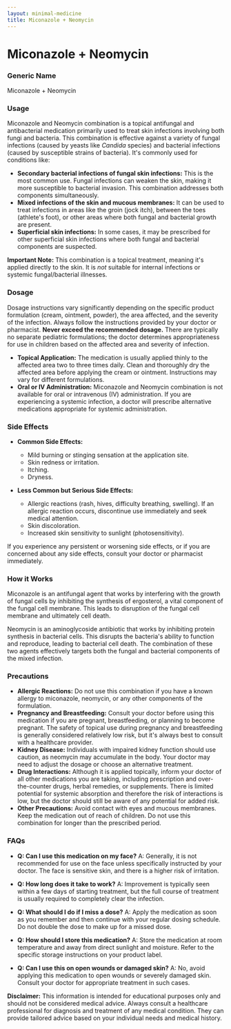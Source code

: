 ```yaml
---
layout: minimal-medicine
title: Miconazole + Neomycin
---
```


# Miconazole + Neomycin
### Generic Name
Miconazole + Neomycin

### Usage
Miconazole and Neomycin combination is a topical antifungal and antibacterial medication primarily used to treat skin infections involving both fungi and bacteria.  This combination is effective against a variety of fungal infections (caused by yeasts like *Candida* species) and bacterial infections (caused by susceptible strains of bacteria).  It's commonly used for conditions like:

* **Secondary bacterial infections of fungal skin infections:** This is the most common use.  Fungal infections can weaken the skin, making it more susceptible to bacterial invasion. This combination addresses both components simultaneously.
* **Mixed infections of the skin and mucous membranes:** It can be used to treat infections in areas like the groin (jock itch), between the toes (athlete's foot), or other areas where both fungal and bacterial growth are present.  
* **Superficial skin infections:**  In some cases, it may be prescribed for other superficial skin infections where both fungal and bacterial components are suspected.

**Important Note:** This combination is a topical treatment, meaning it's applied directly to the skin. It is *not* suitable for internal infections or systemic fungal/bacterial illnesses.


### Dosage
Dosage instructions vary significantly depending on the specific product formulation (cream, ointment, powder), the area affected, and the severity of the infection.  Always follow the instructions provided by your doctor or pharmacist.  **Never exceed the recommended dosage.**  There are typically no separate pediatric formulations; the doctor determines appropriateness for use in children based on the affected area and severity of infection.

* **Topical Application:**  The medication is usually applied thinly to the affected area two to three times daily.  Clean and thoroughly dry the affected area before applying the cream or ointment.  Instructions may vary for different formulations.
* **Oral or IV Administration:** Miconazole and Neomycin combination is not available for oral or intravenous (IV) administration.  If you are experiencing a systemic infection, a doctor will prescribe alternative medications appropriate for systemic administration.


### Side Effects

* **Common Side Effects:**
    * Mild burning or stinging sensation at the application site.
    * Skin redness or irritation.
    * Itching.
    * Dryness.


* **Less Common but Serious Side Effects:**
    * Allergic reactions (rash, hives, difficulty breathing, swelling).  If an allergic reaction occurs, discontinue use immediately and seek medical attention.
    * Skin discoloration.
    * Increased skin sensitivity to sunlight (photosensitivity).


If you experience any persistent or worsening side effects, or if you are concerned about any side effects, consult your doctor or pharmacist immediately.



### How it Works
Miconazole is an antifungal agent that works by interfering with the growth of fungal cells by inhibiting the synthesis of ergosterol, a vital component of the fungal cell membrane.  This leads to disruption of the fungal cell membrane and ultimately cell death.

Neomycin is an aminoglycoside antibiotic that works by inhibiting protein synthesis in bacterial cells. This disrupts the bacteria's ability to function and reproduce, leading to bacterial cell death.  The combination of these two agents effectively targets both the fungal and bacterial components of the mixed infection.


### Precautions

* **Allergic Reactions:**  Do not use this combination if you have a known allergy to miconazole, neomycin, or any other components of the formulation.
* **Pregnancy and Breastfeeding:**  Consult your doctor before using this medication if you are pregnant, breastfeeding, or planning to become pregnant.  The safety of topical use during pregnancy and breastfeeding is generally considered relatively low risk, but it's always best to consult with a healthcare provider.
* **Kidney Disease:** Individuals with impaired kidney function should use caution, as neomycin may accumulate in the body.  Your doctor may need to adjust the dosage or choose an alternative treatment.
* **Drug Interactions:**  Although it is applied topically, inform your doctor of all other medications you are taking, including prescription and over-the-counter drugs, herbal remedies, or supplements.  There is limited potential for systemic absorption and therefore the risk of interactions is low, but the doctor should still be aware of any potential for added risk.
* **Other Precautions:** Avoid contact with eyes and mucous membranes.  Keep the medication out of reach of children.  Do not use this combination for longer than the prescribed period.

### FAQs

* **Q: Can I use this medication on my face?** A:  Generally, it is not recommended for use on the face unless specifically instructed by your doctor.  The face is sensitive skin, and there is a higher risk of irritation.

* **Q: How long does it take to work?** A:  Improvement is typically seen within a few days of starting treatment, but the full course of treatment is usually required to completely clear the infection.

* **Q: What should I do if I miss a dose?** A:  Apply the medication as soon as you remember and then continue with your regular dosing schedule.  Do not double the dose to make up for a missed dose.

* **Q: How should I store this medication?** A:  Store the medication at room temperature and away from direct sunlight and moisture.  Refer to the specific storage instructions on your product label.

* **Q: Can I use this on open wounds or damaged skin?** A:  No, avoid applying this medication to open wounds or severely damaged skin.  Consult your doctor for appropriate treatment in such cases.


**Disclaimer:** This information is intended for educational purposes only and should not be considered medical advice. Always consult a healthcare professional for diagnosis and treatment of any medical condition.  They can provide tailored advice based on your individual needs and medical history.
